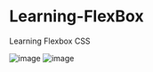# Learning-FlexBox
Learning Flexbox CSS

![image](https://user-images.githubusercontent.com/73062879/147414731-71302771-0584-4a07-a5db-a79f152c6b73.png)
![image](https://user-images.githubusercontent.com/73062879/147414954-619e8891-b254-4a31-8eb0-b61e599e01f4.png)


